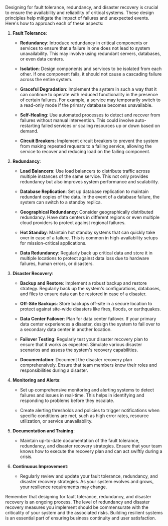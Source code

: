 Designing for fault tolerance, redundancy, and disaster recovery is crucial to ensure the availability and reliability of critical systems. These design principles help mitigate the impact of failures and unexpected events. Here's how to approach each of these aspects:

1. **Fault Tolerance**:

   - **Redundancy**: Introduce redundancy in critical components or services to ensure that a failure in one does not lead to system unavailability. This may involve using redundant servers, databases, or even data centers.

   - **Isolation**: Design components and services to be isolated from each other. If one component fails, it should not cause a cascading failure across the entire system.

   - **Graceful Degradation**: Implement the system in such a way that it can continue to operate with reduced functionality in the presence of certain failures. For example, a service may temporarily switch to a read-only mode if the primary database becomes unavailable.

   - **Self-Healing**: Use automated processes to detect and recover from failures without manual intervention. This could involve auto-restarting failed services or scaling resources up or down based on demand.

   - **Circuit Breakers**: Implement circuit breakers to prevent the system from making repeated requests to a failing service, allowing the service to recover and reducing load on the failing component.

2. **Redundancy**:

   - **Load Balancers**: Use load balancers to distribute traffic across multiple instances of the same service. This not only provides redundancy but also improves system performance and scalability.

   - **Database Replication**: Set up database replication to maintain redundant copies of the data. In the event of a database failure, the system can switch to a standby replica.

   - **Geographical Redundancy**: Consider geographically distributed redundancy. Have data centers in different regions or even multiple cloud providers to protect against regional failures.

   - **Hot Standby**: Maintain hot standby systems that can quickly take over in case of a failure. This is common in high-availability setups for mission-critical applications.

   - **Data Redundancy**: Regularly back up critical data and store it in multiple locations to protect against data loss due to hardware failures, human errors, or disasters.

3. **Disaster Recovery**:

   - **Backup and Restore**: Implement a robust backup and restore strategy. Regularly back up the system's configurations, databases, and files to ensure data can be restored in case of a disaster.

   - **Off-Site Backups**: Store backups off-site in a secure location to protect against site-wide disasters like fires, floods, or earthquakes.

   - **Data Center Failover**: Plan for data center failover. If your primary data center experiences a disaster, design the system to fail over to a secondary data center in another location.

   - **Failover Testing**: Regularly test your disaster recovery plan to ensure that it works as expected. Simulate various disaster scenarios and assess the system's recovery capabilities.

   - **Documentation**: Document the disaster recovery plan comprehensively. Ensure that team members know their roles and responsibilities during a disaster.

4. **Monitoring and Alerts**:

   - Set up comprehensive monitoring and alerting systems to detect failures and issues in real-time. This helps in identifying and responding to problems before they escalate.

   - Create alerting thresholds and policies to trigger notifications when specific conditions are met, such as high error rates, resource utilization, or service unavailability.

5. **Documentation and Training**:

   - Maintain up-to-date documentation of the fault tolerance, redundancy, and disaster recovery strategies. Ensure that your team knows how to execute the recovery plan and can act swiftly during a crisis.

6. **Continuous Improvement**:

   - Regularly review and update your fault tolerance, redundancy, and disaster recovery strategies. As your system evolves and grows, your resilience requirements may change.

Remember that designing for fault tolerance, redundancy, and disaster recovery is an ongoing process. The level of redundancy and disaster recovery measures you implement should be commensurate with the criticality of your system and the associated risks. Building resilient systems is an essential part of ensuring business continuity and user satisfaction.